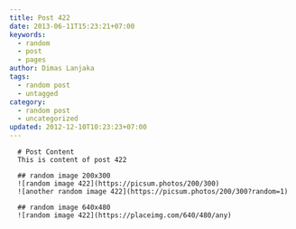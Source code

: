 ```yaml
---
title: Post 422
date: 2013-06-11T15:23:21+07:00
keywords:
  - random
  - post
  - pages
author: Dimas Lanjaka
tags:
  - random post
  - untagged
category:
  - random post
  - uncategorized
updated: 2012-12-10T10:23:23+07:00
---
```


      # Post Content
      This is content of post 422

      ## random image 200x300
      ![random image 422](https://picsum.photos/200/300)
      ![another random image 422](https://picsum.photos/200/300?random=1)

      ## random image 640x480
      ![random image 422](https://placeimg.com/640/480/any)
      